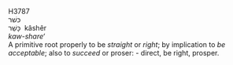 <body>
  <p>H3787<br>  כּשׁר  <br> כָּשֵׁר  ‎  kâshêr  <br><i>kaw-share‘ </i><br>A primitive root properly to be <i>straight</i> or <i>right</i>; by implication to <i>be</i> <i>acceptable</i>; also to <i>succeed</i> or proser: - direct, be right, prosper.<br></p>
 </body>